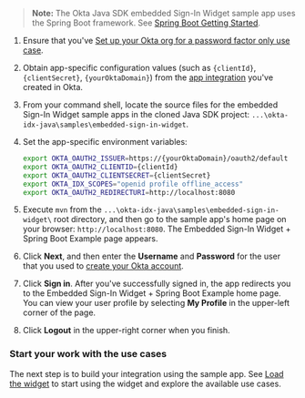 > **Note:** The Okta Java SDK embedded Sign-In Widget sample app uses the Spring Boot framework. See [Spring Boot Getting Started](https://spring.io/guides/gs/spring-boot/).

1. Ensure that you've [Set up your Okta org for a password factor only use case](/docs/guides/set-up-org/#set-up-your-okta-org-for-a-password-factor-only-use-case).

1. Obtain app-specific configuration values (such as `{clientId}`, `{clientSecret}`, `{yourOktaDomain}`) from the [app integration](/docs/guides/oie-embedded-common-org-setup/java/main/#create-a-new-application) you've created in Okta.

1. From your command shell, locate the source files for the embedded Sign-In Widget sample apps in the cloned Java SDK project: `...\okta-idx-java\samples\embedded-sign-in-widget`.

1. Set the app-specific environment variables:

   ```bash
   export OKTA_OAUTH2_ISSUER=https://{yourOktaDomain}/oauth2/default
   export OKTA_OAUTH2_CLIENTID={clientId}
   export OKTA_OAUTH2_CLIENTSECRET={clientSecret}
   export OKTA_IDX_SCOPES="openid profile offline_access"
   export OKTA_OAUTH2_REDIRECTURI=http://localhost:8080
   ```

1. Execute `mvn` from the `...\okta-idx-java\samples\embedded-sign-in-widget\` root directory, and then go to the sample app's home page on your browser: `http://localhost:8080`. The Embedded Sign-In Widget + Spring Boot Example page appears.

1. Click **Next**, and then enter the **Username** and **Password** for the user that you used to [create your Okta account](/docs/guides/set-up-org/#create-your-okta-account).

1. Click **Sign in**. After you've successfully signed in, the app redirects you to the Embedded Sign-In Widget + Spring Boot Example home page. You can view your user profile by selecting **My Profile** in the upper-left corner of the page.

1. Click **Logout** in the upper-right corner when you finish.

### Start your work with the use cases

The next step is to build your integration using the sample app. See [Load the widget](/docs/guides/oie-embedded-widget-use-case-load/java/main/) to start using the widget and explore the available use cases.
